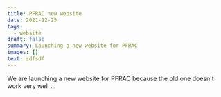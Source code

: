 ```yaml
---
title: PFRAC new website
date: 2021-12-25
tags:
  - website
draft: false
summary: Launching a new website for PFRAC
images: []
text: sdfsdf
---
```

We are launching a new website for PFRAC because the old one doesn't work very well ...

